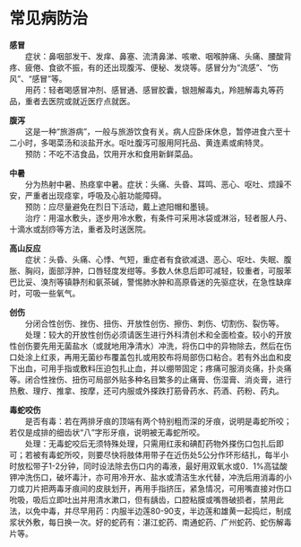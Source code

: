 # 常见病防治  
  
**感冒**  
&emsp;&emsp;症状：鼻咽部发干、发痒、鼻塞、流清鼻涕、咳嗽、咽喉肿痛、头痛、腰酸背疼、疲倦、食欲不振，有的还出现腹泻、便秘、发烧等。感冒分为“流感”、“伤风”、“感冒”等。  
&emsp;&emsp;用药：轻者喝感冒冲剂、感冒通、感冒胶囊，银翘解毒丸，羚翘解毒丸等药品，重者去医院或就近医疗点就医。  
  
**腹泻**  
&emsp;&emsp;这是一种“旅游病”，一般与旅游饮食有关。病人应卧床休息，暂停进食六至十二小时，多喝菜汤和淡盐开水。呕吐腹泻可服用阿托品、黄连素或痢特灵。  
&emsp;&emsp;预防：不吃不洁食品，饮用开水和食用新鲜菜品。  
  
**中暑**  
&emsp;&emsp;分为热射中暑、热痉挛中暑。症状：头痛、头昏、耳鸣、恶心、呕吐、烦躁不安，严重者出现痉挛，呼吸及心脏功能障碍。  
&emsp;&emsp;预防：应尽量避免在烈日下活动，戴上遮阳帽和墨镜。  
&emsp;&emsp;治疗：用温水敷头，逐步用冷水敷，有条件可采用冰袋或淋浴，轻者服人丹、十滴水或刮痧等方法，重者及时送医院。  
  
**高山反应**  
&emsp;&emsp;症状：头昏、头痛、心悸、气短，重症者有食欲减退、恶心、呕吐、失眠、腹胀、胸闷，面部浮肿，口唇轻度发绀等。多数人休息后即可减轻，较重者，可服苯巴比妥、溴剂等镇静剂和氨茶碱，警惕肺水肿和高原昏迷的先驱症状，在急性缺痒时，可吸一些氧气。  
  
**创伤**  
&emsp;&emsp;分闭合性创伤、挫伤、扭伤、开放性创伤、擦伤、刺伤、切割伤、裂伤等。  
&emsp;&emsp;处理：较大的开放性创伤必须请医生进行外科清创术和全面检查。较小的开放性创伤要先用无菌盐水（或就地用净清水）冲洗，将伤口中的异物除去，然后在伤口处涂上红汞，再用无菌纱布覆盖包扎或用胶布将局部伤口粘合。若有外出血和皮下出血，可用手指或敷料压迫包扎止血，并以绷带固定；疼痛可服消炎痛，扑炎痛等。闭合性挫伤、扭伤可局部外贴多种名目繁多的止痛膏、伤湿膏、消炎膏，进行热敷、理疗、推拿、按摩，还可内服或外搽跌打筋骨药水、药酒、药粉、药丸。  
  
**毒蛇咬伤**  
&emsp;&emsp;是否有毒：若在两排牙痕的顶端有两个特别粗而深的牙痕，说明是毒蛇所咬；若仅是成排的细齿状“八”字形牙痕，说明被无毒蛇所咬。  
&emsp;&emsp;处理：无毒蛇咬后无须特殊处理，只需用红汞和碘酊药物外搽伤口包扎后即可；若被有毒蛇所咬，则要尽快将肢体用带子在近伤处5公分作环形结扎，每半小时放松带子1-2分钟，同时设法除去伤口内的毒液，最好用双氧水或0．1%高锰酸钾冲洗伤口，破坏毒汁，亦可用冷开水、盐水或清洁生水代替，冲洗后用消毒的小刀或刀片把两毒牙痕间的皮肤划开，再用手指挤压，紧急情况，可用嘴直接对伤口吮吸，吸后立即吐出并用清水漱口，但有龋齿，口腔粘膜或嘴唇破损者，禁用此法，以免中毒，并尽早用药：内服半边莲80-90支，半边莲和雄黄一起捣烂，制成浆状外敷，每日换一次。好的蛇药有：湛江蛇药、南通蛇药、广州蛇药、蛇伤解毒片等。  